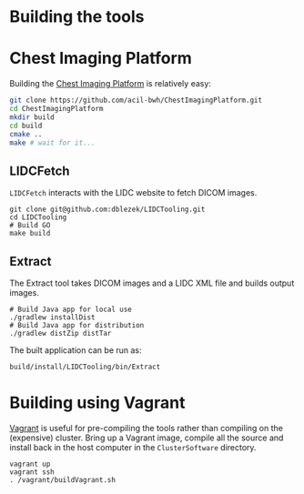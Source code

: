 # Building the tools

# Chest Imaging Platform

Building the [Chest Imaging Platform](https://github.com/acil-bwh/ChestImagingPlatform) is relatively easy:

```bash
git clone https://github.com/acil-bwh/ChestImagingPlatform.git
cd ChestImagingPlatform
mkdir build
cd build
cmake ..
make # wait for it...
```

## LIDCFetch

`LIDCFetch` interacts with the LIDC website to fetch DICOM images.

```
git clone git@github.com:dblezek/LIDCTooling.git
cd LIDCTooling
# Build GO
make build
```

## Extract

The Extract tool takes DICOM images and a LIDC XML file and builds output images.

```
# Build Java app for local use
./gradlew installDist
# Build Java app for distribution
./gradlew distZip distTar
```

The built application can be run as:

```
build/install/LIDCTooling/bin/Extract
```

# Building using Vagrant

[Vagrant](https://www.vagrantup.com/) is useful for pre-compiling the tools rather than compiling on the (expensive) cluster.  Bring up a Vagrant image, compile all the source and install back in the host computer in the `ClusterSoftware` directory.

```
vagrant up
vagrant ssh
. /vagrant/buildVagrant.sh
```


